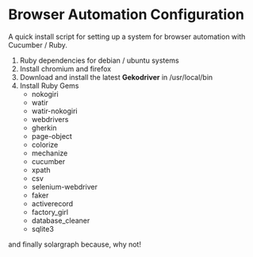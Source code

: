 # Browser Automation Configuration
A quick install script for setting up a system for browser automation with Cucumber / Ruby.

1. Ruby dependencies for debian / ubuntu systems
2. Install chromium and firefox 
3. Download and install the latest **Gekodriver** in /usr/local/bin
4. Install Ruby Gems
    - nokogiri
    - watir
    - watir-nokogiri
    - webdrivers
    - gherkin
    - page-object
    - colorize
    - mechanize
    - cucumber
    - xpath
    - csv
    - selenium-webdriver
    - faker
    - activerecord
    - factory_girl
    - database_cleaner
    - sqlite3
	
  and finally solargraph because, why not! 

